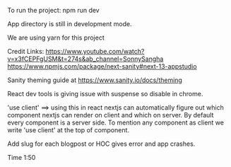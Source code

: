 To run the project: npm run dev

App directory is still in development mode.

We are using yarn for this project

Credit Links:
https://www.youtube.com/watch?v=x3fCEPFgUSM&t=274s&ab_channel=SonnySangha
https://www.npmjs.com/package/next-sanity#next-13-appstudio


Sanity theming guide at https://www.sanity.io/docs/theming

React dev tools is giving issue with suspense so disable in chrome.

'use client' ==> using this in react nextjs can automatically figure out which component nextjs can render on client and which on server.
By default every component is a server side. To mention any component as client we write 'use client' at the top of component.

Add slug for each blogpost or HOC gives error and app crashes.

Time 1:50


